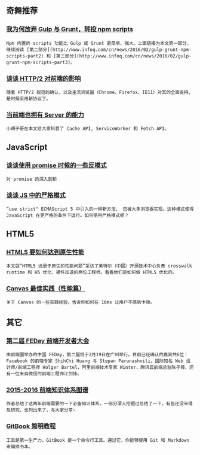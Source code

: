 
## 奇舞推荐

### [我为何放弃 Gulp 与 Grunt，转投 npm scripts](http://www.infoq.com/cn/news/2016/02/gulp-grunt-npm-scripts-part1)

    Npm 内置的 scripts 功能比 Gulp 或 Grunt 更简单、强大。上面链接为本文第一部分，继续阅读 [第二部分](http://www.infoq.com/cn/news/2016/02/gulp-grunt-npm-scripts-part2) 和 [第三部分](http://www.infoq.com/cn/news/2016/02/gulp-grunt-npm-scripts-part3)。

### [谈谈 HTTP/2 对前端的影响](http://hectorguo.com/zh/http2-starter/)

    随着 HTTP/2 规范的确认，以及主流浏览器（Chrome、Firefox、IE11）对其的全面支持，是时候采用新协议了。

### [当前端也拥有 Server 的能力](http://www.barretlee.com/blog/2016/02/16/when-fe-has-the-power-of-server/)

    小胡子哥在本文给大家科普了 Cache API, ServiceWorker 和 Fetch API。

## JavaScript

### [谈谈使用 promise 时候的一些反模式](http://efe.baidu.com/blog/promises-anti-pattern/)

    对 promise 的深入剖析

### [谈谈 JS 中的严格模式](http://www.html-js.com/article/3443)

    “use strict" ECMAScript 5 中引入的一种新方法， 已被大多浏览器实现。这种模式使得 JavaScript 在更严格的条件下运行。如何使用严格模式呢？

## HTML5

### [HTML5 要如何达到原生性能](http://www.infoq.com/cn/articles/how-html5-achieve-native-performance)

    本文就“HTML5 远逊于原生的性能问题”采访了英特尔（中国）开源技术中心负责 crosswalk runtime 和 H5 优化、硬件加速的两位工程师。看看他们是如何做 HTML5 优化的。

### [Canvas 最佳实践（性能篇）](http://taobaofed.org/blog/2016/02/22/canvas-performance/)

    关于 Canvas 的一些实践经验，告诉你如何在 16ms 让用户不感到卡顿。

## 其它

### [第二届 FEDay 前端开发者大会](http://fequan.com/2016/)

    由前端圈举办的中国 FEDay，第二届将于3月19日在广州举行。目前已经确认的嘉宾共6位：Facebook 的前端专家 ShihChi Huang 与 Stepan Parunashvili，国际知名 Web 设计师/前端工程师 Holger Bartel，阿里前端技术专家 Winter，腾讯云前端总监陈子舜，还有一位来自微信的前端工程师江剑锋。

### [2015-2016 前端知识体系图谱](http://www.w3ctech.com/topic/1690)

    作者总结了这两年前端需要的一下必备知识体系，一部分深入挖掘过总结了一下，有些还没来得及研究，也列出来了，与大家分享~

### [GitBook 简明教程](http://www.html-js.com/article/3442)

    工具是第一生产力。GitBook 是一个命令行工具。通过它，你能够使用 Git 和 Markdown 来编排书本。
